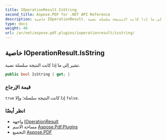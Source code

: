 ```yaml
---
title: IOperationResult.IsString
second_title: Aspose.PDF for .NET API Reference
description: خاصية IOperationResult. تشير إلى ما إذا كانت النتيجة سلسلة نصية
type: docs
weight: 40
url: /ar/net/aspose.pdf.plugins/ioperationresult/isstring/
---
```

## خاصية IOperationResult.IsString

تشير إلى ما إذا كانت النتيجة سلسلة نصية.

```csharp
public bool IsString { get; }
```

### قيمة الإرجاع

`true` إذا كانت النتيجة سلسلة؛ وإلا `false`.

### انظر أيضًا

* واجهة [IOperationResult](../)
* مساحة الاسم [Aspose.Pdf.Plugins](../../../aspose.pdf.plugins/)
* التجميع [Aspose.PDF](../../../)